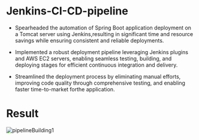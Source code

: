 # Jenkins-CI-CD-pipeline

- Spearheaded the automation of Spring Boot application deployment on a Tomcat server using Jenkins,resulting in significant time and resource
savings while ensuring consistent and reliable deployments.

- Implemented a robust deployment pipeline leveraging Jenkins plugins and AWS EC2 servers, enabling seamless testing, building, and deploying
stages for efficient continuous integration and delivery.

- Streamlined the deployment process by eliminating manual efforts, improving code quality through comprehensive testing, and enabling faster
time-to-market forthe application.


# Result
![pipelineBuilding1](https://github.com/sanketdisale871/Jenkins-CI-CD-pipeline/assets/109368165/1188e672-fe35-4863-9818-fa11e03d6b1e)
